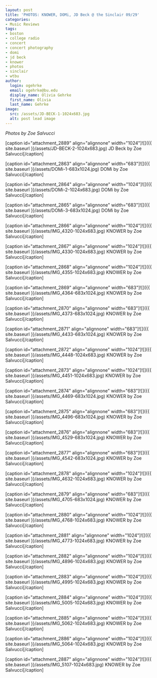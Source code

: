 ```yaml
---
layout: post
title: 'PHOTOS: KNOWER, DOMi, JD Beck @ the Sinclair 09/29'
categories:
- Music Reviews
tags:
- boston
- college radio
- concert
- concert photography
- domi
- jd beck
- knower
- photos
- sinclair
- wtbu
author:
  login: ogehrke
  email: ogehrke@bu.edu
  display_name: Olivia Gehrke
  first_name: Olivia
  last_name: Gehrke
image:
  src: /assets/JD-BECK-1-1024x683.jpg
  alt: post lead image
---
```


_Photos by Zoe Salvucci_

\[caption id="attachment\_2889" align="alignnone" width="1024"\]![]({{ site.baseurl }}/assets/JD-BECK-2-1024x683.jpg) JD Beck by Zoe Salvucci\[/caption\]

\[caption id="attachment\_2863" align="alignnone" width="683"\]![]({{ site.baseurl }}/assets/DOMi-1-683x1024.jpg) DOMi by Zoe Salvucci\[/caption\]

\[caption id="attachment\_2864" align="alignnone" width="1024"\]![]({{ site.baseurl }}/assets/DOMi-2-1024x683.jpg) DOMi by Zoe Salvucci\[/caption\]

\[caption id="attachment\_2865" align="alignnone" width="683"\]![]({{ site.baseurl }}/assets/DOMi-3-683x1024.jpg) DOMi by Zoe Salvucci\[/caption\]

\[caption id="attachment\_2866" align="alignnone" width="1024"\]![]({{ site.baseurl }}/assets/IMG_4320-1024x683.jpg) KNOWER by Zoe Salvucci\[/caption\]

\[caption id="attachment\_2867" align="alignnone" width="1024"\]![]({{ site.baseurl }}/assets/IMG_4330-1024x683.jpg) KNOWER by Zoe Salvucci\[/caption\]

\[caption id="attachment\_2868" align="alignnone" width="1024"\]![]({{ site.baseurl }}/assets/IMG_4355-1024x683.jpg) KNOWER by Zoe Salvucci\[/caption\]

\[caption id="attachment\_2869" align="alignnone" width="683"\]![]({{ site.baseurl }}/assets/IMG_4364-683x1024.jpg) KNOWER by Zoe Salvucci\[/caption\]

\[caption id="attachment\_2870" align="alignnone" width="683"\]![]({{ site.baseurl }}/assets/IMG_4373-683x1024.jpg) KNOWER by Zoe Salvucci\[/caption\]

\[caption id="attachment\_2871" align="alignnone" width="683"\]![]({{ site.baseurl }}/assets/IMG_4433-683x1024.jpg) KNOWER by Zoe Salvucci\[/caption\]

\[caption id="attachment\_2872" align="alignnone" width="1024"\]![]({{ site.baseurl }}/assets/IMG_4448-1024x683.jpg) KNOWER by Zoe Salvucci\[/caption\]

\[caption id="attachment\_2873" align="alignnone" width="1024"\]![]({{ site.baseurl }}/assets/IMG_4451-1024x683.jpg) KNOWER by Zoe Salvucci\[/caption\]

\[caption id="attachment\_2874" align="alignnone" width="683"\]![]({{ site.baseurl }}/assets/IMG_4469-683x1024.jpg) KNOWER by Zoe Salvucci\[/caption\]

\[caption id="attachment\_2875" align="alignnone" width="683"\]![]({{ site.baseurl }}/assets/IMG_4496-683x1024.jpg) KNOWER by Zoe Salvucci\[/caption\]

\[caption id="attachment\_2876" align="alignnone" width="683"\]![]({{ site.baseurl }}/assets/IMG_4529-683x1024.jpg) KNOWER by Zoe Salvucci\[/caption\]

\[caption id="attachment\_2877" align="alignnone" width="683"\]![]({{ site.baseurl }}/assets/IMG_4542-683x1024.jpg) KNOWER by Zoe Salvucci\[/caption\]

\[caption id="attachment\_2878" align="alignnone" width="1024"\]![]({{ site.baseurl }}/assets/IMG_4632-1024x683.jpg) KNOWER by Zoe Salvucci\[/caption\]

\[caption id="attachment\_2879" align="alignnone" width="683"\]![]({{ site.baseurl }}/assets/IMG_4705-683x1024.jpg) KNOWER by Zoe Salvucci\[/caption\]

\[caption id="attachment\_2880" align="alignnone" width="1024"\]![]({{ site.baseurl }}/assets/IMG_4768-1024x683.jpg) KNOWER by Zoe Salvucci\[/caption\]

\[caption id="attachment\_2881" align="alignnone" width="1024"\]![]({{ site.baseurl }}/assets/IMG_4773-1024x683.jpg) KNOWER by Zoe Salvucci\[/caption\]

\[caption id="attachment\_2882" align="alignnone" width="1024"\]![]({{ site.baseurl }}/assets/IMG_4896-1024x683.jpg) KNOWER by Zoe Salvucci\[/caption\]

\[caption id="attachment\_2883" align="alignnone" width="1024"\]![]({{ site.baseurl }}/assets/IMG_4995-1024x683.jpg) KNOWER by Zoe Salvucci\[/caption\]

\[caption id="attachment\_2884" align="alignnone" width="1024"\]![]({{ site.baseurl }}/assets/IMG_5005-1024x683.jpg) KNOWER by Zoe Salvucci\[/caption\]

\[caption id="attachment\_2885" align="alignnone" width="1024"\]![]({{ site.baseurl }}/assets/IMG_5062-1024x683.jpg) KNOWER by Zoe Salvucci\[/caption\]

\[caption id="attachment\_2886" align="alignnone" width="1024"\]![]({{ site.baseurl }}/assets/IMG_5064-1024x683.jpg) KNOWER by Zoe Salvucci\[/caption\]

\[caption id="attachment\_2887" align="alignnone" width="1024"\]![]({{ site.baseurl }}/assets/IMG_5107-1024x683.jpg) KNOWER by Zoe Salvucci\[/caption\]